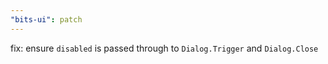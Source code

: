```yaml
---
"bits-ui": patch
---
```


fix: ensure `disabled` is passed through to `Dialog.Trigger` and `Dialog.Close`
